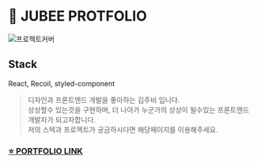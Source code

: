 # 💜 JUBEE PROTFOLIO

![프로젝트커버](https://github.com/mscojl24/portfolio-jubee/assets/119921683/3b506fbc-ae93-4e03-9eb9-7ee2152cba09)


## Stack

React, Recoil, styled-component

> 디자인과 프론트엔드 개발을 좋아하는 김주비 입니다. <br/>상상할수 있는것을 구현하며, 더 나아가 누군가의 상상이 될수있는 프론트엔드 개발자가 되고자합니다. <br/>저의 스텍과 프로젝트가 궁금하시다면 해당페이지를 이용해주세요.


### [⭐  PORTFOLIO LINK](http://localhost:3000)

